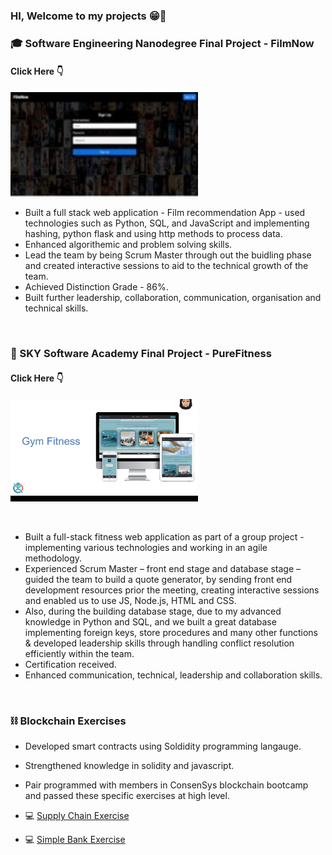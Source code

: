 ### HI, Welcome to my projects 😁👋

### 🎓 Software Engineering Nanodegree Final Project - FilmNow

#### Click Here 👇 <a href="https://github.com/asiasharif/CodeFirstGirls-Nanodegree-Project">
<centre> <img src="FilmNow.jpeg" width="300px"> 
<centre/>
</a>



- Built a full stack web application - Film recommendation App - used technologies such as Python, SQL, and JavaScript and implementing hashing, python flask and using http methods to process data.
- Enhanced algorithemic and problem solving skills.
- Lead the team by being Scrum Master through out the buidling phase and created interactive sessions to aid to the technical growth of the team. 
- Achieved Distinction Grade - 86%. 
- Built further leadership, collaboration, communication, organisation and technical skills. 

<br>

### 🎒 SKY Software Academy Final Project - PureFitness

#### Click Here 👇 <a href="https://github.com/asiasharif/pure_fitness_web_app">
<centre> <img src="images/fitness.png" width="300px"> 
<centre/>
</a>

<br>

- Built a full-stack fitness web application as part of a group project - implementing various technologies and working in an agile methodology.
- Experienced Scrum Master – front end stage and database stage – guided the team to build a quote generator, by sending front end development resources prior the meeting, creating interactive sessions and enabled us to use JS, Node.js, HTML and CSS. 
- Also, during the building database stage, due to my advanced knowledge in Python and SQL, and we built a great database implementing foreign keys, store procedures and many other functions & developed leadership skills through handling conflict resolution efficiently within the team.
- Certification received.
- Enhanced communication, technical, leadership and collaboration skills. 

<br>

### ⛓ Blockchain Exercises

- Developed smart contracts using Soldidity programming langauge.
- Strengthened knowledge in solidity and javascript.
- Pair programmed with members in ConsenSys blockchain bootcamp and passed these specific exercises at high level.

- 💻 [Supply Chain Exercise](https://github.com/asiasharif/supply-chain-exercise-asiasharif)

- 💻 [Simple Bank Exercise](https://github.com/asiasharif/simple-bank-exercise-asiasharif)




